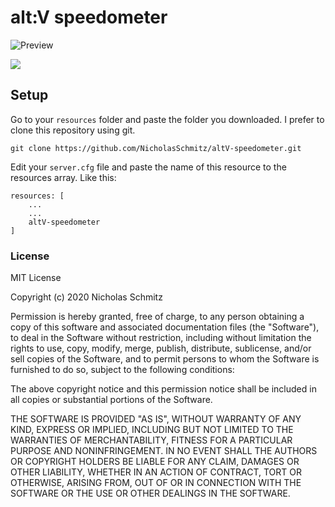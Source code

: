 # alt:V speedometer

![Preview](https://github.com/NicholasSchmitz/altV-speedometer/blob/master/speedometer.png)

[![](http://img.youtube.com/vi/gX-tM7YRKXc/0.jpg)](http://www.youtube.com/watch?v=gX-tM7YRKXc "Preview")

## Setup
Go to your `resources` folder and paste the folder you downloaded. I prefer to clone this repository using git.
```
git clone https://github.com/NicholasSchmitz/altV-speedometer.git
```

Edit your `server.cfg` file and paste the name of this resource to the resources array. Like this:
```
resources: [
    ...
    ...
    altV-speedometer
]
```

### License
MIT License

Copyright (c) 2020 Nicholas Schmitz

Permission is hereby granted, free of charge, to any person obtaining a copy
of this software and associated documentation files (the "Software"), to deal
in the Software without restriction, including without limitation the rights
to use, copy, modify, merge, publish, distribute, sublicense, and/or sell
copies of the Software, and to permit persons to whom the Software is
furnished to do so, subject to the following conditions:

The above copyright notice and this permission notice shall be included in all
copies or substantial portions of the Software.

THE SOFTWARE IS PROVIDED "AS IS", WITHOUT WARRANTY OF ANY KIND, EXPRESS OR
IMPLIED, INCLUDING BUT NOT LIMITED TO THE WARRANTIES OF MERCHANTABILITY,
FITNESS FOR A PARTICULAR PURPOSE AND NONINFRINGEMENT. IN NO EVENT SHALL THE
AUTHORS OR COPYRIGHT HOLDERS BE LIABLE FOR ANY CLAIM, DAMAGES OR OTHER
LIABILITY, WHETHER IN AN ACTION OF CONTRACT, TORT OR OTHERWISE, ARISING FROM,
OUT OF OR IN CONNECTION WITH THE SOFTWARE OR THE USE OR OTHER DEALINGS IN THE
SOFTWARE.